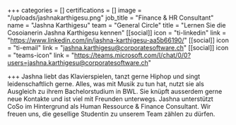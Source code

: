 +++
categories = []
certifications = []
image = "/uploads/jashnakarthigesu.png"
job_title = "Finance & HR Consultant"
name = "Jashna Karthigesu"
team = "General Circle"
title = "Lernen Sie die Cosoianerin Jashna Karthigesu kennen"
[[social]]
icon = "ti-linkedin"
link = "https://www.linkedin.com/in/jashna-karthigesu-aa5b66190/"
[[social]]
icon = "ti-email"
link = "jashna.karthigesu@corporatesoftware.ch"
[[social]]
icon = "teams-icon"
link = "https://teams.microsoft.com/l/chat/0/0?users=jashna.karthigesu@corporatesoftware.ch"

+++
Jashna liebt das Klavierspielen, tanzt gerne Hiphop und singt leidenschaftlich gerne. Alles, was mit Musik zu tun hat, nutzt sie als Ausgleich zu ihrem Bachelorstudium in BWL. Sie knüpft ausserdem gerne neue Kontakte und ist viel mit Freunden unterwegs. Jashna unterstützt CoSo im Hintergrund als Human Ressource & Finance Consultant. Wir freuen uns, die gesellige Studentin zu unserem Team zählen zu dürfen.